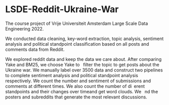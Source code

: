 # LSDE-Reddit-Ukraine-War
The course project of Vrije Universiteit Amsterdam Large Scale Data Engineering 2022. 

We conducted data cleaning, key-word extraction, topic analysis, sentiment analysis and political standpoint classification based on all posts and comments data from Reddit.

We explored reddit data and keep the data we care about. After comparing Yake and BM25, we choose Yake to  filter the topic to get posts about the Ukraine war. We manually label over 3500 data and construct two pipelines to complete sentiment analysis and political standpoint analysis respectively. We count the number and sentiment of submissions and comments at different times. We also count the number of di erent standpoints and their changes over timeand get word clouds. We  nd the posters and subreddits that generate the most relevant discussions.
